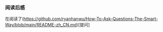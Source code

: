 ### 阅读后感
在阅读了(https://github.com/ryanhanwu/How-To-Ask-Questions-The-Smart-Way/blob/main/README-zh_CN.md)[提问]